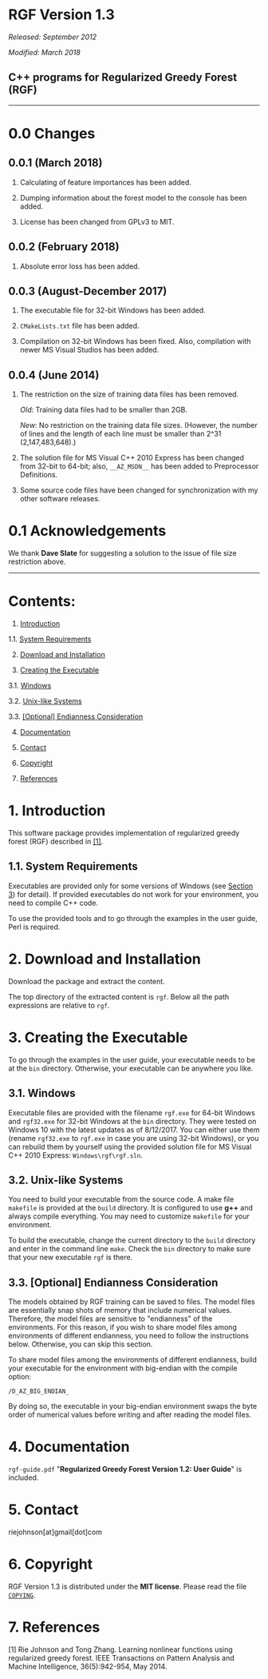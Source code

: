 # RGF Version 1.3

_Released: September 2012_

_Modified: March 2018_

## C++ programs for Regularized Greedy Forest (RGF)

************************************************************************

# 0.0 Changes

## 0.0.1 (March 2018)

  1. Calculating of feature importances has been added.

  2. Dumping information about the forest model to the console has been added.

  3. License has been changed from GPLv3 to MIT.

## 0.0.2 (February 2018)

  1. Absolute error loss has been added.

## 0.0.3 (August-December 2017)

  1. The executable file for 32-bit Windows has been added.

  2. `CMakeLists.txt` file has been added.

  3. Compilation on 32-bit Windows has been fixed.
     Also, compilation with newer MS Visual Studios has been added.

## 0.0.4 (June 2014)

  1. The restriction on the size of training data files has been removed.
 
     _Old_: Training data files had to be smaller than 2GB.

     _New_: No restriction on the training data file sizes.
            (However, the number of lines and the length of each line must
            be smaller than 2^31 (2,147,483,648).)

  2. The solution file for MS Visual C++ 2010 Express has been changed
     from 32-bit to 64-bit; also, `__AZ_MSDN__` has been added to
     Preprocessor Definitions.

  3. Some source code files have been changed for synchronization with
     my other software releases.

# 0.1 Acknowledgements

  We thank **Dave Slate** for suggesting a solution to the issue of file size
  restriction above.

************************************************************************

# Contents:

1. [Introduction](#1-introduction)

1.1. [System Requirements](#11-system-requirements)

2. [Download and Installation](#2-download-and-installation)

3. [Creating the Executable](#3-creating-the-executable)

3.1. [Windows](#31-windows)

3.2. [Unix-like Systems](#32-unix-like-systems)

3.3. [[Optional] Endianness Consideration](#33-optional-endianness-consideration)

4. [Documentation](#4-documentation)

5. [Contact](#5-contact)

6. [Copyright](#6-copyright)

7. [References](#7-references)

# 1. Introduction

This software package provides implementation of regularized greedy forest
(RGF) described in [[1]](#7-references).

## 1.1. System Requirements

Executables are provided only for some versions of Windows
(see [Section 3](#3-creating-the-executable)) for detail).
If provided executables do not work for your environment,
you need to compile C++ code.

To use the provided tools and to go through the examples in the user guide,
Perl is required.

# 2. Download and Installation

Download the package and extract the content.

The top directory of the extracted content is `rgf`. Below all the
path expressions are relative to `rgf`.

# 3. Creating the Executable

To go through the examples in the user guide, your executable needs to be
at the `bin` directory. Otherwise, your executable can be anywhere you like.

## 3.1. Windows

Executable files are provided with the filename `rgf.exe` for 64-bit Windows
and `rgf32.exe` for 32-bit Windows at the `bin` directory.
They were tested on Windows 10 with the latest updates as
of 8/12/2017. You can either use them
(rename `rgf32.exe` to `rgf.exe` in case you are using 32-bit Windows),
or you can rebuild them by yourself using the provided solution file for
MS Visual C++ 2010 Express: `Windows\rgf\rgf.sln`.

## 3.2. Unix-like Systems

You need to build your executable from the source code. A make file
`makefile` is provided at the `build` directory. It is configured to use
**g++** and always compile everything. You may need to customize `makefile`
for your environment.

To build the executable, change the current directory to the `build`
directory and enter in the command line `make`. Check the
`bin` directory to make sure that your new executable `rgf` is there.

## 3.3. [Optional] Endianness Consideration

The models obtained by RGF training can be saved to files.
The model files are essentially snap shots of memory that include
numerical values. Therefore, the model files are sensitive to
"endianness" of the environments. For this reason, if you wish to
share model files among environments of different endianness, you need
to follow the instructions below. Otherwise, you can skip this section.

To share model files among the environments of different endianness,
build your executable for the environment with big-endian with the
compile option:

```
/D_AZ_BIG_ENDIAN_
```

By doing so, the executable in your big-endian environment swaps the
byte order of numerical values before writing and after reading the
model files.

# 4. Documentation

`rgf-guide.pdf` "**Regularized Greedy Forest Version 1.2: User Guide**" is included.

# 5. Contact

riejohnson[at]gmail[dot]com

# 6. Copyright

RGF Version 1.3 is distributed under the **MIT license**. Please read
the file [`COPYING`](./COPYING).

# 7. References

[1] Rie Johnson and Tong Zhang. Learning nonlinear functions using
    regularized greedy forest. IEEE Transactions on Pattern Analysis and Machine
    Intelligence, 36(5):942-954, May 2014.
